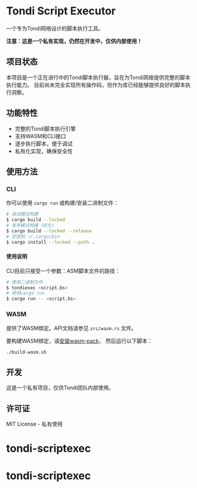 # Tondi Script Executor

一个专为Tondi网络设计的脚本执行工具。

**注意：这是一个私有实现，仍然在开发中，仅供内部使用！**

## 项目状态

本项目是一个正在进行中的Tondi脚本执行器，旨在为Tondi网络提供完整的脚本执行能力。
目前尚未完全实现所有操作码，但作为库已经能够提供良好的脚本执行洞察。

## 功能特性

- 完整的Tondi脚本执行引擎
- 支持WASM和CLI接口
- 逐步执行脚本，便于调试
- 私有化实现，确保安全性

## 使用方法

### CLI

你可以使用 `cargo run` 或构建/安装二进制文件：

```bash
# 调试模式构建
$ cargo build --locked
# 发布模式构建（优化）
$ cargo build --locked --release
# 安装到 ~/.cargo/bin
$ cargo install --locked --path .
```

#### 使用说明

CLI目前只接受一个参数：ASM脚本文件的路径：

```bash
# 使用二进制文件
$ tondiexec <script.bs>
# 使用cargo run
$ cargo run -- <script.bs>
```

### WASM

提供了WASM绑定。API文档请参见 `src/wasm.rs` 文件。

要构建WASM绑定，请[安装wasm-pack](https://rustwasm.github.io/wasm-pack/installer/)，
然后运行以下脚本：

```bash
./build-wasm.sh
```

## 开发

这是一个私有项目，仅供Tondi团队内部使用。

## 许可证

MIT License - 私有使用
# tondi-scriptexec
# tondi-scriptexec
